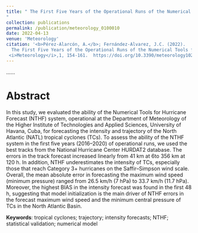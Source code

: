 ```yaml
---
title: " The First Five Years of the Operational Runs of the Numerical Tools for Hurricane Forecast (NTHF) during the North Atlantic Tropical Cyclone Season
"
collection: publications
permalink: /publication/meteorology_0100010
date: 2022-04-13
venue: 'Meteorology'
citation: '<b>Pérez-Alarcón, A.</b>; Fernández-Alvarez, J.C. (2022).
  The First Five Years of the Operational Runs of the Numerical Tools for Hurricane Forecast (NTHF) during the North Atlantic Tropical Cyclone Season
 <i>Meteorology</i>,1, 154-161.  https://doi.org/10.3390/meteorology1020010'
---
```


......  

# Abstract

In this study, we evaluated the ability of the Numerical Tools for Hurricane Forecast (NTHF)
system, operational at the Department of Meteorology of the Higher Institute of Technologies and
Applied Sciences, University of Havana, Cuba, for forecasting the intensity and trajectory of the
North Atlantic (NATL) tropical cyclones (TCs). To assess the ability of the NTHF system in the first
five years (2016–2020) of operational runs, we used the best tracks from the National Hurricane
Center HURDAT2 database. The errors in the track forecast increased linearly from 41 km at 6to 356 km at 120 h. 
In addition, NTHF underestimates the intensity of TCs, especially those that
reach Category 3+ hurricanes on the Saffir–Simpson wind scale. Overall, the mean absolute error
in forecasting the maximum wind speed (minimum pressure) ranged from 26.5 km/h (7 hPa) to
33.7 km/h (11.7 hPa). Moreover, the highest BIAS in the intensity forecast was found in the first 48 h,
suggesting that model initialization is the main driver of NTHF errors in the forecast maximum wind
speed and the minimum central pressure of TCs in the North Atlantic Basin.






<b>Keywords</b>:    tropical cyclones; trajectory; intensity forecasts; NTHF; statistical validation; numerical model






